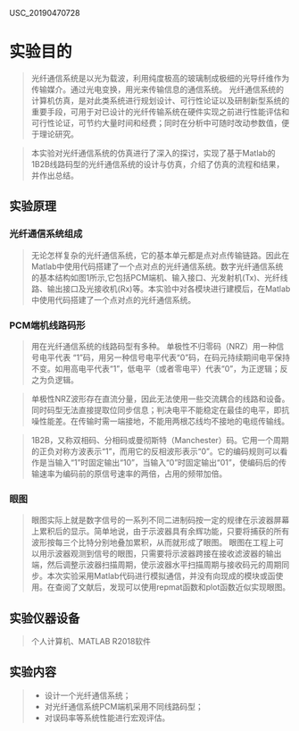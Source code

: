 USC_20190470728
# 实验目的

>光纤通信系统是以光为载波，利用纯度极高的玻璃制成极细的光导纤维作为传输媒介。通过光电变换，用光来传输信息的通信系统。
光纤通信系统的计算机仿真，是对此类系统进行规划设计、可行性论证以及研制新型系统的重要手段，可用于对已设计的光纤传输系统在硬件实现之前进行性能评估和可行性论证，可节约大量时间和经费；同时在分析中可随时改动参数值，便于理论研究。

>本实验对光纤通信系统的仿真进行了深入的探讨，实现了基于Matlab的1B2B线路码型的光纤通信系统的设计与仿真，介绍了仿真的流程和结果，并作出总结。

## 实验原理

### 光纤通信系统组成

>无论怎样复杂的光纤通信系统，它的基本单元都是点对点传输链路。因此在Matlab中使用代码搭建了一个点对点的光纤通信系统。数字光纤通信系统的基本结构如图1所示,它包括PCM端机、输入接口、光发射机(Tx)、光纤线路、输出接口及光接收机(Rx)等。本实验中对各模块进行建模后，在Matlab中使用代码搭建了一个点对点的光纤通信系统。

### PCM端机线路码形

>用在光纤通信系统的线路码型有多种。
单极性不归零码（NRZ）用一种信号电平代表 “1”码，用另一种信号电平代表“0”码，在码元持续期间电平保持不变。如用高电平代表“1”，低电平（或者零电平）代表“0”，为正逻辑；反之为负逻辑。

>单极性NRZ波形存在直流分量，因此无法使用一些交流耦合的线路和设备。同时码型无法直接提取位同步信息；判决电平不能稳定在最佳的电平，即抗噪性能差。在传输时需一端接地，不能用两根芯线均不接地的电缆传输线。

>1B2B，又称双相码、分相码或曼彻斯特（Manchester）码。它用一个周期的正负对称方波表示“1”，而用它的反相波形表示“0”。它的编码规则可以看作是当输入“1”时固定输出“10”，当输入“0”时固定输出“01”，使编码后的传输速率为编码前的原信号速率的两倍，占用的频带加倍。

### 眼图
>眼图实际上就是数字信号的一系列不同二进制码按一定的规律在示波器屏幕上累积后的显示。简单地说，由于示波器具有余辉功能，只要将捕获的所有波形按每三个比特分别地叠加累积，从而就形成了眼图。
眼图在工程上可以用示波器观测到信号的眼图，只需要将示波器跨接在接收滤波器的输出端，然后调整示波器扫描周期，使示波器水平扫描周期与接收码元的周期同步。本次实验采用Matlab代码进行模拟通信，并没有向现成的模块或函使用。在查阅了文献后，发现可以使用repmat函数和plot函数近似实现眼图。

## 实验仪器设备

>个人计算机、MATLAB R2018软件

## 实验内容

> - 设计一个光纤通信系统；
> - 对光纤通信系统PCM端机采用不同线路码型；
> - 对误码率等系统性能进行宏观评估。
